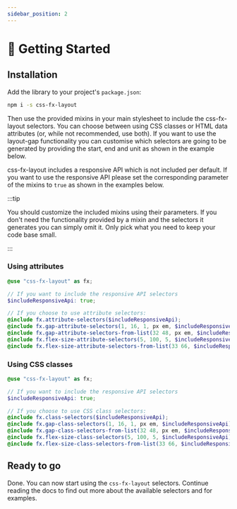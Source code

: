 ```yaml
---
sidebar_position: 2
---
```


# 🐝 Getting Started

## Installation

Add the library to your project's `package.json`:

```bash
npm i -s css-fx-layout
```

Then use the provided mixins in your main stylesheet to include the css-fx-layout selectors. You can choose between using CSS classes
or HTML data attributes (or, while not recommended, use both). If you want to use the layout-gap functionality you can customise which selectors
are going to be generated by providing the start, end and unit as shown in the example below.

css-fx-layout includes a responsive API which is not included per default. If you want to use the responsive API please set the corresponding parameter of the
mixins to `true` as shown in the examples below.

:::tip

You should customize the included mixins using their parameters. If you don't need the functionality provided by a mixin and the selectors it generates you can
simply omit it. Only pick what you need to keep your code base small.

:::

### Using attributes

````scss
@use "css-fx-layout" as fx;

// If you want to include the responsive API selectors
$includeResponsiveApi: true;

// If you choose to use attribute selectors:
@include fx.attribute-selectors($includeResponsiveApi);
@include fx.gap-attribute-selectors(1, 16, 1, px em, $includeResponsiveApi);
@include fx.gap-attribute-selectors-from-list(32 48, px em, $includeResponsiveApi);
@include fx.flex-size-attribute-selectors(5, 100, 5, $includeResponsiveApi);
@include fx.flex-size-attribute-selectors-from-list(33 66, $includeResponsiveApi);

````

### Using CSS classes

````scss
@use "css-fx-layout" as fx;

// If you want to include the responsive API selectors
$includeResponsiveApi: true;

// If you choose to use CSS class selectors:
@include fx.class-selectors($includeResponsiveApi);
@include fx.gap-class-selectors(1, 16, 1, px em, $includeResponsiveApi);
@include fx.gap-class-selectors-from-list(32 48, px em, $includeResponsiveApi);
@include fx.flex-size-class-selectors(5, 100, 5, $includeResponsiveApi);
@include fx.flex-size-class-selectors-from-list(33 66, $includeResponsiveApi);
````

## Ready to go

Done. You can now start using the `css-fx-layout` selectors. Continue reading the docs to find out
more about the available selectors and for examples.